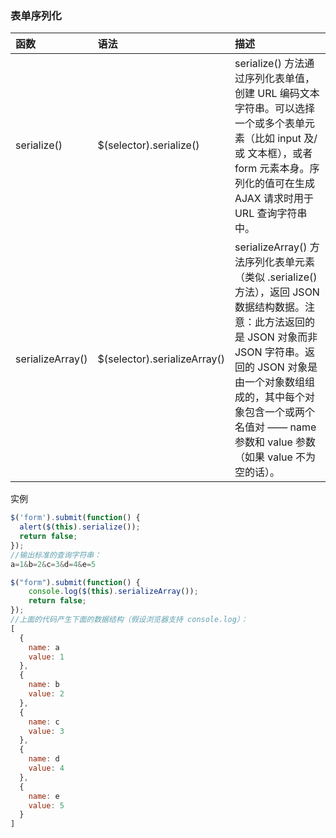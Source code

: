 ### 表单序列化

| 函数 | 语法 | 描述 |
| :--- | :--- | :--- |
| serialize\(\) | $\(selector\).serialize\(\) | serialize\(\) 方法通过序列化表单值，创建 URL 编码文本字符串。可以选择一个或多个表单元素（比如 input 及/或 文本框），或者 form 元素本身。序列化的值可在生成 AJAX 请求时用于 URL 查询字符串中。 |
| serializeArray\(\) | $\(selector\).serializeArray\(\) | serializeArray\(\) 方法序列化表单元素（类似 .serialize\(\) 方法），返回 JSON 数据结构数据。注意：此方法返回的是 JSON 对象而非 JSON 字符串。返回的 JSON 对象是由一个对象数组组成的，其中每个对象包含一个或两个名值对 —— name 参数和 value 参数（如果 value 不为空的话）。 |

实例

```js
$('form').submit(function() {
  alert($(this).serialize());
  return false;
});
//输出标准的查询字符串：
a=1&b=2&c=3&d=4&e=5
```

```js
$("form").submit(function() {
    console.log($(this).serializeArray());
    return false;
});
//上面的代码产生下面的数据结构（假设浏览器支持 console.log）：
[
  {
    name: a
    value: 1
  },
  {
    name: b
    value: 2
  },
  {
    name: c
    value: 3
  },
  {
    name: d
    value: 4
  },
  {
    name: e
    value: 5
  }
]
```



